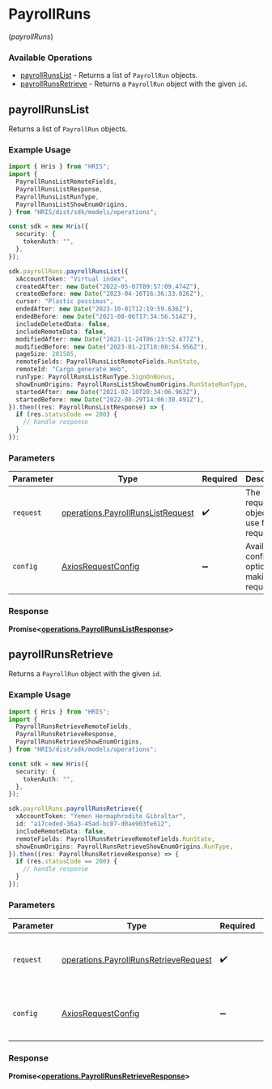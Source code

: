 # PayrollRuns
(*payrollRuns*)

### Available Operations

* [payrollRunsList](#payrollrunslist) - Returns a list of `PayrollRun` objects.
* [payrollRunsRetrieve](#payrollrunsretrieve) - Returns a `PayrollRun` object with the given `id`.

## payrollRunsList

Returns a list of `PayrollRun` objects.

### Example Usage

```typescript
import { Hris } from "HRIS";
import {
  PayrollRunsListRemoteFields,
  PayrollRunsListResponse,
  PayrollRunsListRunType,
  PayrollRunsListShowEnumOrigins,
} from "HRIS/dist/sdk/models/operations";

const sdk = new Hris({
  security: {
    tokenAuth: "",
  },
});

sdk.payrollRuns.payrollRunsList({
  xAccountToken: "Virtual index",
  createdAfter: new Date("2022-05-07T09:57:09.474Z"),
  createdBefore: new Date("2023-04-16T16:36:33.026Z"),
  cursor: "Plastic possimus",
  endedAfter: new Date("2023-10-01T12:19:59.636Z"),
  endedBefore: new Date("2021-08-06T17:34:56.514Z"),
  includeDeletedData: false,
  includeRemoteData: false,
  modifiedAfter: new Date("2021-11-24T06:23:52.477Z"),
  modifiedBefore: new Date("2023-01-21T18:08:54.956Z"),
  pageSize: 201585,
  remoteFields: PayrollRunsListRemoteFields.RunState,
  remoteId: "Cargo generate Web",
  runType: PayrollRunsListRunType.SignOnBonus,
  showEnumOrigins: PayrollRunsListShowEnumOrigins.RunStateRunType,
  startedAfter: new Date("2021-02-10T20:34:06.963Z"),
  startedBefore: new Date("2022-08-29T14:06:30.491Z"),
}).then((res: PayrollRunsListResponse) => {
  if (res.statusCode == 200) {
    // handle response
  }
});
```

### Parameters

| Parameter                                                                              | Type                                                                                   | Required                                                                               | Description                                                                            |
| -------------------------------------------------------------------------------------- | -------------------------------------------------------------------------------------- | -------------------------------------------------------------------------------------- | -------------------------------------------------------------------------------------- |
| `request`                                                                              | [operations.PayrollRunsListRequest](../../models/operations/payrollrunslistrequest.md) | :heavy_check_mark:                                                                     | The request object to use for the request.                                             |
| `config`                                                                               | [AxiosRequestConfig](https://axios-http.com/docs/req_config)                           | :heavy_minus_sign:                                                                     | Available config options for making requests.                                          |


### Response

**Promise<[operations.PayrollRunsListResponse](../../models/operations/payrollrunslistresponse.md)>**


## payrollRunsRetrieve

Returns a `PayrollRun` object with the given `id`.

### Example Usage

```typescript
import { Hris } from "HRIS";
import {
  PayrollRunsRetrieveRemoteFields,
  PayrollRunsRetrieveResponse,
  PayrollRunsRetrieveShowEnumOrigins,
} from "HRIS/dist/sdk/models/operations";

const sdk = new Hris({
  security: {
    tokenAuth: "",
  },
});

sdk.payrollRuns.payrollRunsRetrieve({
  xAccountToken: "Yemen Hermaphrodite Gibraltar",
  id: "a17ceded-36a3-45ad-bc07-d0ae903fe612",
  includeRemoteData: false,
  remoteFields: PayrollRunsRetrieveRemoteFields.RunState,
  showEnumOrigins: PayrollRunsRetrieveShowEnumOrigins.RunType,
}).then((res: PayrollRunsRetrieveResponse) => {
  if (res.statusCode == 200) {
    // handle response
  }
});
```

### Parameters

| Parameter                                                                                      | Type                                                                                           | Required                                                                                       | Description                                                                                    |
| ---------------------------------------------------------------------------------------------- | ---------------------------------------------------------------------------------------------- | ---------------------------------------------------------------------------------------------- | ---------------------------------------------------------------------------------------------- |
| `request`                                                                                      | [operations.PayrollRunsRetrieveRequest](../../models/operations/payrollrunsretrieverequest.md) | :heavy_check_mark:                                                                             | The request object to use for the request.                                                     |
| `config`                                                                                       | [AxiosRequestConfig](https://axios-http.com/docs/req_config)                                   | :heavy_minus_sign:                                                                             | Available config options for making requests.                                                  |


### Response

**Promise<[operations.PayrollRunsRetrieveResponse](../../models/operations/payrollrunsretrieveresponse.md)>**

